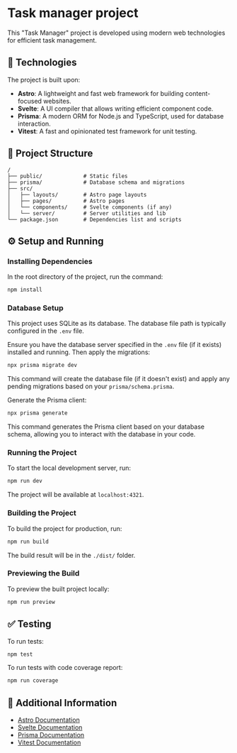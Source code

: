 # Task manager project

This "Task Manager" project is developed using modern web technologies for efficient task management.

## 🚀 Technologies

The project is built upon:

- **Astro**: A lightweight and fast web framework for building content-focused websites.
- **Svelte**: A UI compiler that allows writing efficient component code.
- **Prisma**: A modern ORM for Node.js and TypeScript, used for database interaction.
- **Vitest**: A fast and opinionated test framework for unit testing.

## 📁 Project Structure

```text
/
├── public/             # Static files
├── prisma/             # Database schema and migrations
├── src/
│   ├── layouts/        # Astro page layouts
│   ├── pages/          # Astro pages
│   └── components/     # Svelte components (if any)
│   └── server/         # Server utilities and lib
└── package.json        # Dependencies list and scripts
```

## ⚙️ Setup and Running

### Installing Dependencies

In the root directory of the project, run the command:

```bash
npm install
```

### Database Setup

This project uses SQLite as its database. The database file path is typically configured in the `.env` file.

Ensure you have the database server specified in the `.env` file (if it exists) installed and running. Then apply the migrations:

```bash
npx prisma migrate dev
```

This command will create the database file (if it doesn't exist) and apply any pending migrations based on your `prisma/schema.prisma`.

Generate the Prisma client:

```bash
npx prisma generate
```

This command generates the Prisma client based on your database schema, allowing you to interact with the database in your code.

### Running the Project

To start the local development server, run:

```bash
npm run dev
```

The project will be available at `localhost:4321`.

### Building the Project

To build the project for production, run:

```bash
npm run build
```

The build result will be in the `./dist/` folder.

### Previewing the Build

To preview the built project locally:

```bash
npm run preview
```

## ✅ Testing

To run tests:

```bash
npm test
```

To run tests with code coverage report:

```bash
npm run coverage
```

## 👀 Additional Information

- [Astro Documentation](https://docs.astro.build/)
- [Svelte Documentation](https://svelte.dev/docs)
- [Prisma Documentation](https://www.prisma.io/docs)
- [Vitest Documentation](https://vitest.dev/guide/)
